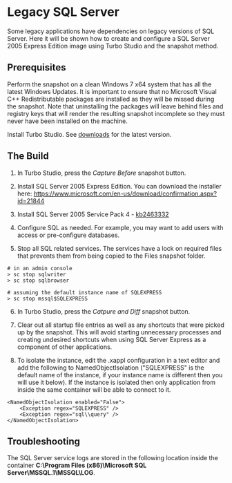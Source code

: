 # Legacy SQL Server

Some legacy applications have dependencies on legacy versions of SQL Server. Here it will be shown how to create and configure a SQL Server 2005 Express Edition image using Turbo Studio and the snapshot method.

## Prerequisites

Perform the snapshot on a clean Windows 7 x64 system that has all the latest Windows Updates. It is important to ensure that no Microsoft Visual C++ Redistributable packages are installed as they will be missed during the snapshot. Note that uninstalling the packages will leave behind files and registry keys that will render the resulting snapshot incomplete so they must never have been installed on the machine.

Install Turbo Studio. See [downloads](https://turbo.net/download) for the latest version.

## The Build

1. In Turbo Studio, press the _Capture Before_ snapshot button.

2. Install SQL Server 2005 Express Edition. You can download the installer here: https://www.microsoft.com/en-us/download/confirmation.aspx?id=21844

3. Install SQL Server 2005 Service Pack 4 - [kb2463332](https://www.catalog.update.microsoft.com/search.aspx?q=kb2463332)

4. Configure SQL as needed. For example, you may want to add users with access or pre-configure databases.

5. Stop all SQL related services. The services have a lock on required files that prevents them from being copied to the Files snapshot folder.

```
# in an admin console
> sc stop sqlwriter
> sc stop sqlbrowser

# assuming the default instance name of SQLEXPRESS
> sc stop mssql$SQLEXPRESS
```

6. In Turbo Studio, press the _Catpure and Diff_ snapshot button.

7. Clear out all startup file entries as well as any shortcuts that were picked up by the snapshot. This will avoid starting unnecessary processes and creating undesired shortcuts when using SQL Server Express as a component of other applications.

8. To isolate the instance, edit the .xappl configuration in a text editor and add the following to NamedObjectIsolation ("SQLEXPRESS" is the default name of the instance, if your instance name is different then you will use it below). If the instance is isolated then only application from inside the same container will be able to connect to it.

```
<NamedObjectIsolation enabled="False">
    <Exception regex="SQLEXPRESS" />
    <Exception regex="sql\\query" />
</NamedObjectIsolation>
```

## Troubleshooting

The SQL Server service logs are stored in the following location inside the container **C:\Program Files (x86)\Microsoft SQL Server\MSSQL.1\MSSQL\LOG**.
